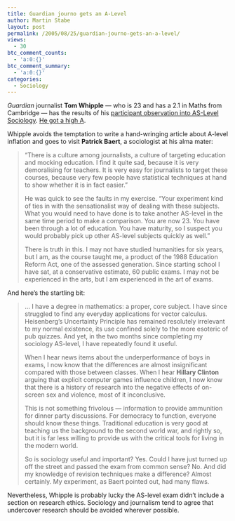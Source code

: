 ```yaml
---
title: Guardian journo gets an A-Level
author: Martin Stabe
layout: post
permalink: /2005/08/25/guardian-journo-gets-an-a-level/
views:
  - 30
btc_comment_counts:
  - 'a:0:{}'
btc_comment_summary:
  - 'a:0:{}'
categories:
  - Sociology
---
```

*Guardian* journalist **Tom Whipple** &mdash; who is 23 and has a 2.1 in Maths from Cambridge &mdash; has the results of his [participant observation into AS-Level Sociology][1]. [He got a high A][2].

Whipple avoids the temptation to write a hand-wringing article about A-level inflation and goes to visit **Patrick Baert**, a sociologist at his alma mater:

> &#8220;There is a culture among journalists, a culture of targeting education and mocking education. I find it quite sad, because it is very demoralising for teachers. It is very easy for journalists to target these courses, because very few people have statistical techniques at hand to show whether it is in fact easier.&#8221;
> 
> He was quick to see the faults in my exercise. &#8220;Your experiment kind of ties in with the sensationalist way of dealing with these subjects. What you would need to have done is to take another AS-level in the same time period to make a comparison. You are now 23. You have been through a lot of education. You have maturity, so I suspect you would probably pick up other AS-level subjects quickly as well.&#8221;
> 
> There is truth in this. I may not have studied humanities for six years, but I am, as the course taught me, a product of the 1988 Education Reform Act, one of the assessed generation. Since starting school I have sat, at a conservative estimate, 60 public exams. I may not be experienced in the arts, but I am experienced in the art of exams.

And here&#8217;s the startling bit:

> &#8230; I have a degree in mathematics: a proper, core subject. I have since struggled to find any everyday applications for vector calculus. Heisenberg&#8217;s Uncertainty Principle has remained resolutely irrelevant to my normal existence, its use confined solely to the more esoteric of pub quizzes. And yet, in the two months since completing my sociology AS-level, I have repeatedly found it useful.
> 
> When I hear news items about the underperformance of boys in exams, I now know that the differences are almost insignificant compared with those between classes. When I hear **Hillary Clinton** arguing that explicit computer games influence children, I now know that there is a history of research into the negative effects of on-screen sex and violence, most of it inconclusive.
> 
> This is not something frivolous &mdash; information to provide ammunition for dinner party discussions. For democracy to function, everyone should know these things. Traditional education is very good at teaching us the background to the second world war, and rightly so, but it is far less willing to provide us with the critical tools for living in the modern world.
> 
> So is sociology useful and important? Yes. Could I have just turned up off the street and passed the exam from common sense? No. And did my knowledge of revision techniques make a difference? Almost certainly. My experiment, as Baert pointed out, had many flaws.

Nevertheless, Whipple is probably lucky the AS-level exam didn&#8217;t include a section on research ethics. Sociology and journalism tend to agree that undercover research should be avoided wherever possible.

 [1]: http://www.martinstabe.com/blog/archives/2005/08/whos_afraid_of.php
 [2]: http://education.guardian.co.uk/schools/story/0,,1554178,00.html